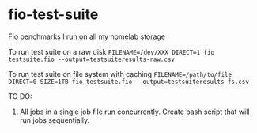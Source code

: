 # fio-test-suite
Fio benchmarks I run on all my homelab storage

To run test suite on a raw disk
```FILENAME=/dev/XXX DIRECT=1 fio testsuite.fio --output=testsuiteresults-raw.csv```

To run test suite on file system with caching
```FILENAME=/path/to/file DIRECT=0 SIZE=1TB fio testsuite.fio --output=testsuiteresults-fs.csv```


TO DO:
1. All jobs in a single job file run concurrently. Create bash script that will run jobs sequentially.